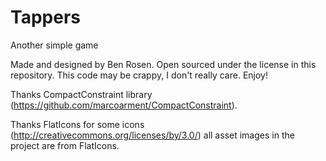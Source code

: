 # Tappers
Another simple game

Made and designed by Ben Rosen. Open sourced under the license in this repository. This code may be crappy, I don't really care. Enjoy!

Thanks CompactConstraint library (https://github.com/marcoarment/CompactConstraint).

Thanks FlatIcons for some icons (http://creativecommons.org/licenses/by/3.0/) all asset images in the project are from FlatIcons.
